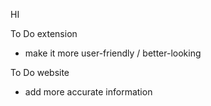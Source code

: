 HI

To Do extension
- make it more user-friendly / better-looking

To Do website
- add more accurate information

